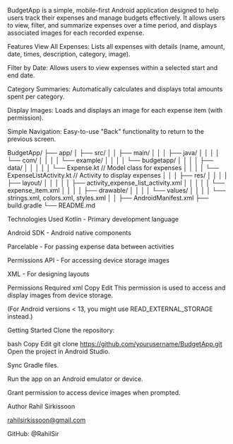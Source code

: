 BudgetApp is a simple, mobile-first Android application designed to help users track their expenses and manage budgets effectively.
It allows users to view, filter, and summarize expenses over a time period, and displays associated images for each recorded expense.

Features
View All Expenses: Lists all expenses with details (name, amount, date, times, description, category, image).

Filter by Date: Allows users to view expenses within a selected start and end date.

Category Summaries: Automatically calculates and displays total amounts spent per category.

Display Images: Loads and displays an image for each expense item (with permission).

Simple Navigation: Easy-to-use "Back" functionality to return to the previous screen.

BudgetApp/
├── app/
│   ├── src/
│   │   ├── main/
│   │   │   ├── java/
│   │   │   │   └── com/
│   │   │   │       └── example/
│   │   │   │           └── budgetapp/
│   │   │   │               ├── data/
│   │   │   │               │   └── Expense.kt    // Model class for expenses
│   │   │   │               └── ExpenseListActivity.kt  // Activity to display expenses
│   │   │   ├── res/
│   │   │   │   ├── layout/
│   │   │   │   │   ├── activity_expense_list_activity.xml
│   │   │   │   │   └── expense_item.xml
│   │   │   │   ├── drawable/
│   │   │   │   └── values/
│   │   │   │       └── strings.xml, colors.xml, styles.xml
│   │   ├── AndroidManifest.xml
├── build.gradle
└── README.md




Technologies Used
Kotlin - Primary development language

Android SDK - Android native components

Parcelable - For passing expense data between activities

Permissions API - For accessing device storage images

XML - For designing layouts

Permissions Required
xml
Copy
Edit
<uses-permission android:name="android.permission.READ_MEDIA_IMAGES" />
This permission is used to access and display images from device storage.

(For Android versions < 13, you might use READ_EXTERNAL_STORAGE instead.)


Getting Started
Clone the repository:

bash
Copy
Edit
git clone https://github.com/yourusername/BudgetApp.git
Open the project in Android Studio.

Sync Gradle files.

Run the app on an Android emulator or device.

Grant permission to access device images when prompted.


Author
Rahil Sirkissoon

rahilsirkissoon@gmail.com

GitHub: @RahilSir
